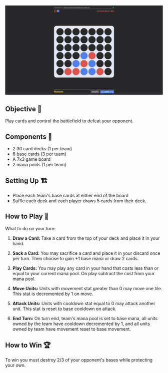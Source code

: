 [![quill](./screenshot.png)](/)

## Objective 🎯

Play cards and control the battlefield to defeat your opponent.

## Components 🧱

- 2 30 card decks (1 per team)
- 6 base cards (3 per team)
- A 7x3 game board
- 2 mana pools (1 per team)

## Setting Up 🏗️
- Place each team's base cards at either end of the board
- Suffle each deck and each player draws 5 cards from their deck.

## How to Play 🚀
What to do on your turn:

1. **Draw a Card:** Take a card from the top of your deck and place it in your hand.

2. **Sack a Card:** You may sacrifice a card and place it in your discard once per turn. Then choose to gain +1 base mana or draw 2 cards.

3. **Play Cards:** You may play any card in your hand that costs less than or equal to your current mana pool. On play subtract the cost from your mana pool.

4. **Move Units:** Units with movement stat greater than 0 may move one tile. This stat is decremented by 1 on move.

5. **Attack Units:** Units with cooldown stat equal to 0 may attack another unit. This stat is reset to base cooldown on attack.

6. **End Turn:** On turn end, team's mana pool is set to base mana, all units owned by the team have cooldown decremented by 1, and all units owned by team have movement reset to base movement.

## How to Win 🏆

To win you must destroy 2/3 of your opponent's bases while protecting your own.
